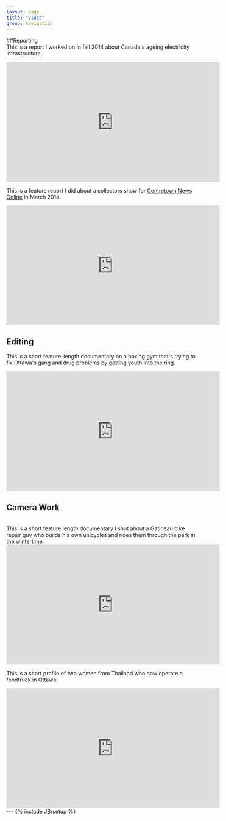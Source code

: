 ```yaml
---
layout: page
title: "Video"
group: navigation
---
```

##Reporting
<br>
This is a report I worked on in fall 2014 about Canada's ageing electricity infrastructure.


<iframe width="560" height="315" src="https://www.youtube.com/embed/BV5DOCxrNdU" frameborder="0" allowfullscreen></iframe>

This is a feature report I did about a collectors show for <a href="http://www.centretownnews.ca/multimedia-mainmenu-131/4553-mementoes-of-days-gone-by.html">Centretown News Online</a> in March 2014.
<br>

<iframe width="560" height="315" src="https://www.youtube.com/embed/3itAaGyeFqY" frameborder="0" allowfullscreen></iframe>

<h2>Editing</h2>

This is a short feature-length documentary on a boxing gym that's trying to fix Ottawa's gang and drug problems by getting youth into the ring.
<br>
<iframe width="560" height="315" src="https://www.youtube.com/embed/rZ0J8T0aPwo" frameborder="0" allowfullscreen></iframe>



<h2>Camera Work</h2>
<br>
This is a short feature length documentary I shot about a Gatineau bike repair guy who builds his own unicycles and rides them through the park in the wintertime. 

<iframe width="560" height="315" src="https://www.youtube.com/embed/HyUfN_p8YQg" frameborder="0" allowfullscreen></iframe>


This is a short profile of two women from Thailand who now operate a foodtruck in Ottawa.
<br>
<iframe width="560" height="315" src="https://www.youtube.com/embed/9QiKndXBfs4" frameborder="0" allowfullscreen="allowfullscreen"></iframe>

<br>
---
{% include JB/setup %}
